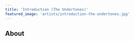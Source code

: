 ```yaml
---
title: 'Introduction (The Undertones)'
featured_image: 'artists/introduction-the-undertones.jpg'
---
```


## About


